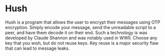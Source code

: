 # Hush
Hush is a program that allows the user to encrypt their messages using OTP encryption. 
Simply encode your message, send the unreadable script to a peer, and have them decode it on their end. Such a technology is was developed
by Claude Shannon and was notably used in WWII.
Choose any key that you wish, but do not reuse keys. Key reuse is a major security flaw that can lead to message leaks.
